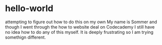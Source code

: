 # hello-world
attempting to figure out how to do this on my own
My name is Sommer and though I went through the how to website deal on Codecademy I still have no idea how to do any of this myself. It is deeply frustrating so I am trying somethign different. 

